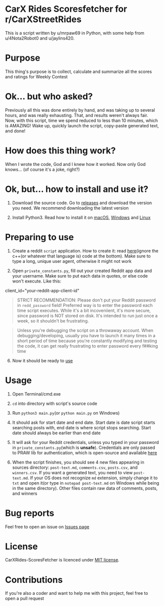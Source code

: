 # CarX Rides Scoresfetcher for r/CarXStreetRides

This is a script written by u/mrpaw69 in Python, with some help from u/4Nota2Robot0 and u/jaylins420.

# Purpose

This thing's purpose is to collect, calculate and summarize all the scores and ratings for Weekly Contest

# Ok... but who asked?
Previously all this was done entirely by hand, and was taking up to several hours, and was really exhausting. That, and results weren't always fair. Now, with this script, time we spend reduced to less than 10 minutes, which is AMAZING! Wake up, quickly launch the script, copy-paste generated text, and done!

# How does this thing work?

When I wrote the code, God and I knew how it worked. Now only God knows... (of course it's a joke, right?)

# Ok, but... how to install and use it?

1. Download the source code. Go to [releases](https://github.com/mrpaw69/carxrides-scoresfetcher/releases) and download the version you need. We recommend downloading the latest version

2. Install Python3. Read how to install it on [macOS](./PYMACINSTALL.md), [Windows](./PYWININSTALL.md) and [Linux](./PYLINUXINSTALL.md)

# Preparing to use

1. Create a reddit `script` application. How to create it: read [here](https://redditclient.readthedocs.io/en/latest/oauth/)(ignore the c++(or whatever that language is) code at the bottom). Make sure to type a long, unique user agent, otherwise it might not work

2. Open `private_constants.py`, fill out your created Reddit app data and your username. Make sure to put each data in quotes, or else code won't execute. Like this:

client_id="your-reddit-app-client-id"
>STRICT RECOMMENDATION: Please don't put your Reddit password in `redd_password` field! Preferred way is to enter the password each time script executes. While it's a bit incoveniient, it's more secure, since password is NOT stored on disk. It's intended to run just once a week, so it shouldn't be frustrating.

>Unless you're debugging the script on a throwaway account. When debugging/developing, usually you have to launch it many times in a short period of time because you're constantly modifying and testing the code, it can get really frustrating to enter password every f##king time

6. Now it should be ready to [use](#usage)

# Usage

1. Open Terminal/cmd.exe

2. `cd` into directory with script's source code

3. Run `python3 main.py`(or `python main.py` on Windows)

4. It should ask for start date and end date. Start date is date script starts searching posts with, end date is where script stops searching. Start date should always be earlier than end date

5. It will ask for your Reddit credentials, unless you typed in your password in `private_constants.py`(which is **unsafe**). Credentials are only passed to PRAW lib for authentication, which is open-source and available [here](https://github.com/praw-dev/praw)

6. When the script finishes, you should see 4 new files appearing in sources directory: `post-text.md`, `comments.csv`, `posts.csv`, and `winners.csv`. If you want a generated text, you need to view `post-text.md`. If your OS does not recognize `md` extension, simply change it to `txt` and open it(or type in `notepad post-text.md` on Windows while being in the same directory). Other files contain raw data of comments, posts, and winners

# Bug reports

Feel free to open an issue on [Issues page](https://github.com/mrpaw69/carxrides-scoresfetcher/issues)

# License

CarXRides-ScoresFetcher is licenced under [MIT license](./LICENSE.md).

# Contributions

If you're also a coder and want to help me with this project, feel free to open a pull request